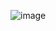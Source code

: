 

![image](https://github.com/soniah770/Quicksum/assets/59695002/461b328f-1b55-4ad9-b0f0-7464181dd503)
